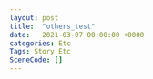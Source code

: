 ```yaml
---
layout: post
title:  "others_test"
date:   2021-03-07 00:00:00 +0000
categories: Etc
Tags: Story Etc
SceneCode: []
---
```

